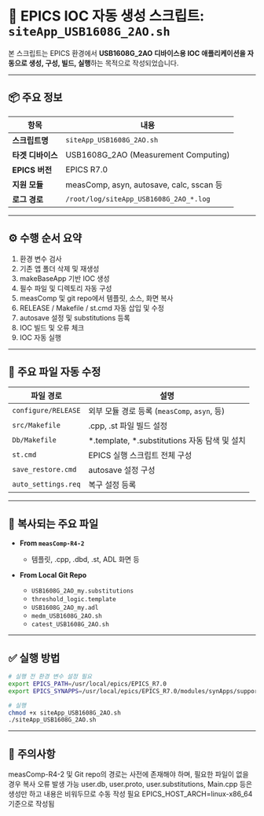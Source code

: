 # 🧰 EPICS IOC 자동 생성 스크립트: `siteApp_USB1608G_2AO.sh`

본 스크립트는 EPICS 환경에서 **USB1608G_2AO 디바이스용 IOC 애플리케이션을 자동으로 생성, 구성, 빌드, 실행**하는 목적으로 작성되었습니다.

---

## 📦 주요 정보

| 항목 | 내용 |
|------|------|
| **스크립트명** | `siteApp_USB1608G_2AO.sh` |
| **타겟 디바이스** | USB1608G_2AO (Measurement Computing) |
| **EPICS 버전** | EPICS R7.0 |
| **지원 모듈** | measComp, asyn, autosave, calc, sscan 등 |
| **로그 경로** | `/root/log/siteApp_USB1608G_2AO_*.log` |

---

## ⚙️ 수행 순서 요약

1. 환경 변수 검사
2. 기존 앱 폴더 삭제 및 재생성
3. makeBaseApp 기반 IOC 생성
4. 필수 파일 및 디렉토리 자동 구성
5. measComp 및 git repo에서 템플릿, 소스, 화면 복사
6. RELEASE / Makefile / st.cmd 자동 삽입 및 수정
7. autosave 설정 및 substitutions 등록
8. IOC 빌드 및 오류 체크
9. IOC 자동 실행


---

## 📁 주요 파일 자동 수정

| 파일 경로 | 설명 |
|-----------|------|
| `configure/RELEASE` | 외부 모듈 경로 등록 (`measComp`, `asyn`, 등) |
| `src/Makefile` | .cpp, .st 파일 빌드 설정 |
| `Db/Makefile` | *.template, *.substitutions 자동 탐색 및 설치 |
| `st.cmd` | EPICS 실행 스크립트 전체 구성 |
| `save_restore.cmd` | autosave 설정 구성 |
| `auto_settings.req` | 복구 설정 등록 |

---

## 🔄 복사되는 주요 파일

- **From `measComp-R4-2`**
  - 템플릿, .cpp, .dbd, .st, ADL 화면 등

- **From Local Git Repo**
  - `USB1608G_2AO_my.substitutions`
  - `threshold_logic.template`
  - `USB1608G_2AO_my.adl`
  - `medm_USB1608G_2AO.sh`
  - `catest_USB1608G_2AO.sh`
  

---

## ✅ 실행 방법

```bash
# 실행 전 환경 변수 설정 필요
export EPICS_PATH=/usr/local/epics/EPICS_R7.0
export EPICS_SYNAPPS=/usr/local/epics/EPICS_R7.0/modules/synApps/support

# 실행
chmod +x siteApp_USB1608G_2AO.sh
./siteApp_USB1608G_2AO.sh
```

---

## 📝 주의사항
measComp-R4-2 및 Git repo의 경로는 사전에 존재해야 하며, 필요한 파일이 없을 경우 복사 오류 발생 가능
user.db, user.proto, user.substitutions, Main.cpp 등은 생성만 하고 내용은 비워두므로 수동 작성 필요
EPICS_HOST_ARCH=linux-x86_64 기준으로 작성됨